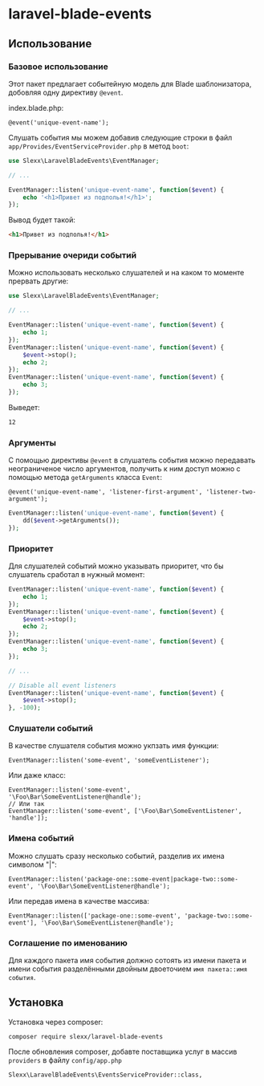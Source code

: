 # laravel-blade-events

## Использование

### Базовое использование

Этот пакет предлагает событейную модель для Blade шаблонизатора, добовляя одну
директиву `@event`.

index.blade.php:
```blade 
@event('unique-event-name');
```

Слушать события мы можем добавив следующие строки в файл `app/Provides/EventServiceProvider.php` в метод `boot`:

```php
use Slexx\LaravelBladeEvents\EventManager;

// ...

EventManager::listen('unique-event-name', function($event) {
    echo '<h1>Привет из подполья!</h1>';
});
```

Вывод будет такой:

```html 
<h1>Привет из подполья!</h1>
```

### Прерывание очериди событий

Можно использовать несколько слушателей и на каком то моменте прервать другие:

```php
use Slexx\LaravelBladeEvents\EventManager;

// ...

EventManager::listen('unique-event-name', function($event) {
    echo 1;
});
EventManager::listen('unique-event-name', function($event) {
    $event->stop();
    echo 2;
});
EventManager::listen('unique-event-name', function($event) {
    echo 3;
});
```

Выведет:

```html 
12
```

### Аргументы

С помощью директивы `@event` в слушатель события можно передавать неограниченое число аргументов,
получить к ним доступ можно с помощью метода `getArguments` класса `Event`:

```blade 
@event('unique-event-name', 'listener-first-argument', 'listener-two-argument');
```
```php
EventManager::listen('unique-event-name', function($event) {
    dd($event->getArguments());
});
```

### Приоритет 

Для слушателей событий можно указывать приоритет, что бы слушатель сработал в нужный момент:

```php
EventManager::listen('unique-event-name', function($event) {
    echo 1;
});
EventManager::listen('unique-event-name', function($event) {
    $event->stop();
    echo 2;
});
EventManager::listen('unique-event-name', function($event) {
    echo 3;
});

// ...

// Disable all event listeners
EventManager::listen('unique-event-name', function($event) {
    $event->stop();
}, -100);
```

### Слушатели событий

В качестве слушателя события можно укпзать имя функции:

```
EventManager::listen('some-event', 'someEventListener');
```

Или даже класс:

```
EventManager::listen('some-event', '\Foo\Bar\SomeEventListener@handle');
// Или так
EventManager::listen('some-event', ['\Foo\Bar\SomeEventListener', 'handle']);
```

### Имена событий

Можно слушать сразу несколько событий, разделив их имена символом "|":

```
EventManager::listen('package-one::some-event|package-two::some-event', '\Foo\Bar\SomeEventListener@handle');
```

Или передав имена в качестве массива:

```
EventManager::listen(['package-one::some-event', 'package-two::some-event'], '\Foo\Bar\SomeEventListener@handle');
```

### Соглашение по именованию

Для каждого пакета имя события должно сотоять из имени пакета и имени 
события разделёнными двойным двоеточием `имя пакета::имя события`.

## Установка 

Установка через composer:

```
composer require slexx/laravel-blade-events
```

После обновления composer, добавте поставщика услуг в массив `providers` в файлу `config/app.php`

```
Slexx\LaravelBladeEvents\EventsServiceProvider::class,
```
